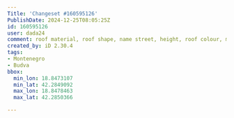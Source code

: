 ```yaml
---
Title: 'Changeset #160595126'
PublishDate: 2024-12-25T08:05:25Z
id: 160595126
user: dada24
comment: roof material, roof shape, name street, height, roof colour, moving areas
created_by: iD 2.30.4
tags:
- Montenegro
- Budva
bbox:
  min_lon: 18.8473107
  min_lat: 42.2849092
  max_lon: 18.8478463
  max_lat: 42.2850366

---
```

